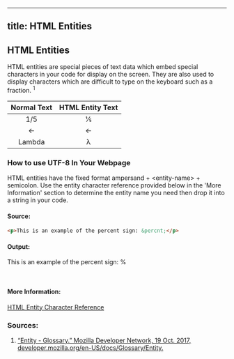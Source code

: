 

---
title: HTML Entities
---
## HTML Entities

HTML entities are special pieces of text data which embed special characters in your code for display on the screen. They are also used to display characters which are difficult to type on the keyboard such as a fraction. <sup>1</sup>

| Normal Text | HTML Entity Text |
|  :---: |  :---: |
| 1/5 | &frac15; |
| <- | &larr; |
| Lambda | &lambda; |

### How to use UTF-8 In Your Webpage

HTML entities have the fixed format ampersand + \<entity-name> + semicolon. Use the entity character reference provided below in the 'More Information' section to determine the entity name you need then drop it into a string in your code. 

#### Source:
```html
<p>This is an example of the percent sign: &percnt;</p>
```

#### Output:
This is an example of the percent sign: <span>&percnt;</span>

<br>

#### More Information:
<!-- Please add any articles you think might be helpful to read before writing the article -->
[HTML Entity Character Reference](https://dev.w3.org/html5/html-author/charref)

### Sources:

  1. <a href="https://developer.mozilla.org/en-US/docs/Glossary/Entity">“Entity - Glossary.” Mozilla Developer Network, 19 Oct. 2017, developer.mozilla.org/en-US/docs/Glossary/Entity.
